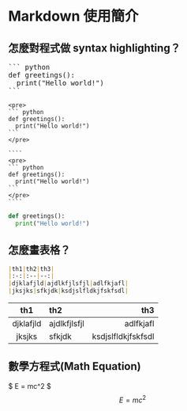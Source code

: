 # Markdown 使用簡介

## 怎麼對程式做 syntax highlighting？
<pre>
``` python
def greetings():
  print("Hello world!")
```
</pre>
````
<pre>
``` python
def greetings():
  print("Hello world!")
```
</pre>
````

`````
````
<pre>
``` python
def greetings():
  print("Hello world!")
```
</pre>
````
`````

``` python
def greetings():
  print("Hello world!")
```

## 怎麼畫表格？

``` markdown
|th1|th2|th3|
|:-:|:--|--:|
|djklafjld|ajdlkfjlsfjl|adlfkjafl|
|jksjks|sfkjdk|ksdjslfldkjfskfsdl|
```

|th1|th2|th3|
|:-:|:--|--:|
|djklafjld|ajdlkfjlsfjl|adlfkjafl|
|jksjks|sfkjdk|ksdjslfldkjfskfsdl|

## 數學方程式(Math Equation)

$ E = mc^2 $
$$ E = mc^2 $$
